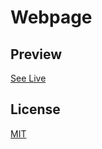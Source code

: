 # Webpage



## Preview

[See Live](https://mank-isnoob.github.io/personal-webpage/)

## License

[MIT](https://choosealicense.com/licenses/mit/)
